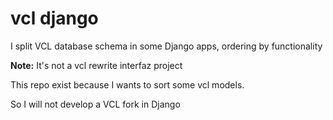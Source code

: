 # vcl django 

I split VCL database schema in some Django apps, ordering by functionality

**Note:** It's not a vcl rewrite interfaz project 

This repo exist because I wants to sort some vcl models.

So I will not develop a VCL fork in Django
